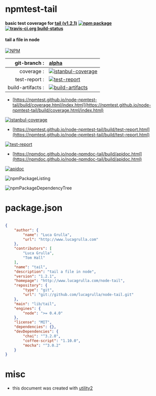 # npmtest-tail

#### basic test coverage for  [tail (v1.2.1)](http://www.lucagrulla.com/node-tail)  [![npm package](https://img.shields.io/npm/v/npmtest-tail.svg?style=flat-square)](https://www.npmjs.org/package/npmtest-tail) [![travis-ci.org build-status](https://api.travis-ci.org/npmtest/node-npmtest-tail.svg)](https://travis-ci.org/npmtest/node-npmtest-tail)

#### tail a file in node

[![NPM](https://nodei.co/npm/tail.png?downloads=true&downloadRank=true&stars=true)](https://www.npmjs.com/package/tail)

| git-branch : | [alpha](https://github.com/npmtest/node-npmtest-tail/tree/alpha)|
|--:|:--|
| coverage : | [![istanbul-coverage](https://npmtest.github.io/node-npmtest-tail/build/coverage.badge.svg)](https://npmtest.github.io/node-npmtest-tail/build/coverage.html/index.html)|
| test-report : | [![test-report](https://npmtest.github.io/node-npmtest-tail/build/test-report.badge.svg)](https://npmtest.github.io/node-npmtest-tail/build/test-report.html)|
| build-artifacts : | [![build-artifacts](https://npmtest.github.io/node-npmtest-tail/glyphicons_144_folder_open.png)](https://github.com/npmtest/node-npmtest-tail/tree/gh-pages/build)|

- [https://npmtest.github.io/node-npmtest-tail/build/coverage.html/index.html](https://npmtest.github.io/node-npmtest-tail/build/coverage.html/index.html)

[![istanbul-coverage](https://npmtest.github.io/node-npmtest-tail/build/screenCapture.buildCi.browser.%252Ftmp%252Fbuild%252Fcoverage.lib.html.png)](https://npmtest.github.io/node-npmtest-tail/build/coverage.html/index.html)

- [https://npmtest.github.io/node-npmtest-tail/build/test-report.html](https://npmtest.github.io/node-npmtest-tail/build/test-report.html)

[![test-report](https://npmtest.github.io/node-npmtest-tail/build/screenCapture.buildCi.browser.%252Ftmp%252Fbuild%252Ftest-report.html.png)](https://npmtest.github.io/node-npmtest-tail/build/test-report.html)

- [https://npmdoc.github.io/node-npmdoc-tail/build/apidoc.html](https://npmdoc.github.io/node-npmdoc-tail/build/apidoc.html)

[![apidoc](https://npmdoc.github.io/node-npmdoc-tail/build/screenCapture.buildCi.browser.%252Ftmp%252Fbuild%252Fapidoc.html.png)](https://npmdoc.github.io/node-npmdoc-tail/build/apidoc.html)

![npmPackageListing](https://npmtest.github.io/node-npmtest-tail/build/screenCapture.npmPackageListing.svg)

![npmPackageDependencyTree](https://npmtest.github.io/node-npmtest-tail/build/screenCapture.npmPackageDependencyTree.svg)



# package.json

```json

{
    "author": {
        "name": "Luca Grulla",
        "url": "http://www.lucagrulla.com"
    },
    "contributors": [
        "Luca Grulla",
        "Tom Hall"
    ],
    "name": "tail",
    "description": "tail a file in node",
    "version": "1.2.1",
    "homepage": "http://www.lucagrulla.com/node-tail",
    "repository": {
        "type": "git",
        "url": "git://github.com/lucagrulla/node-tail.git"
    },
    "main": "lib/tail",
    "engines": {
        "node": ">= 0.4.0"
    },
    "license": "MIT",
    "dependencies": {},
    "devDependencies": {
        "chai": "^3.2.0",
        "coffee-script": "1.10.0",
        "mocha": "^3.0.2"
    }
}
```



# misc
- this document was created with [utility2](https://github.com/kaizhu256/node-utility2)
